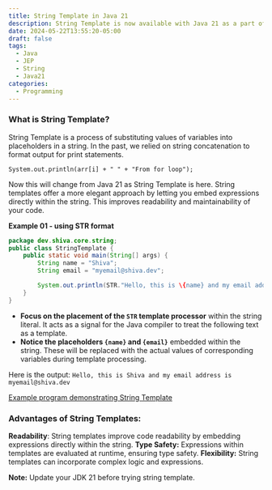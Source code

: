 ```yaml
---
title: String Template in Java 21
description: String Template is now available with Java 21 as a part of JEP430
date: 2024-05-22T13:55:20-05:00
draft: false
tags:
  - Java
  - JEP
  - String
  - Java21
categories:
  - Programming
---
```


### What is String Template?
String Template is a process of substituting values of variables into placeholders in a string. In the past, we relied on string concatenation to format output for print statements. 

`System.out.println(arr[i] + " " + "From for loop");`

Now this will change from Java 21 as String Template is here. String templates offer a more elegant approach by letting you embed expressions directly within the string. This improves readability and maintainability of your code.

**Example 01 - using STR format**
```java
package dev.shiva.core.string;
public class StringTemplate {
    public static void main(String[] args) {
        String name = "Shiva";
        String email = "myemail@shiva.dev";

        System.out.println(STR."Hello, this is \{name} and my email address is \{email}");
    }
}
```

- **Focus on the placement of the `STR` template processor** within the string literal. It acts as a signal for the Java compiler to treat the following text as a template.
- **Notice the placeholders `{name}` and `{email}`** embedded within the string. These will be replaced with the actual values of corresponding variables during template processing.

Here is the output: `Hello, this is Shiva and my email address is myemail@shiva.dev`

[Example program demonstrating String Template](https://github.com/lazydeveloper/java-bootcamp/blob/main/src/dev/shiva/core/string/StringTemplate.java)


### Advantages of String Templates:
**Readability**: String templates improve code readability by embedding expressions directly within the string.
**Type Safety:** Expressions within templates are evaluated at runtime, ensuring type safety.
**Flexibility:** String templates can incorporate complex logic and expressions.

**Note:** Update your JDK 21 before trying string template.